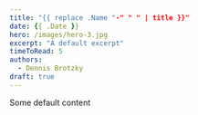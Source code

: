 ```yaml
---
title: "{{ replace .Name "-" " " | title }}"
date: {{ .Date }}
hero: /images/hero-3.jpg
excerpt: "A default excerpt"
timeToRead: 5
authors:
  - Dennis Brotzky
draft: true
---
```


Some default content
